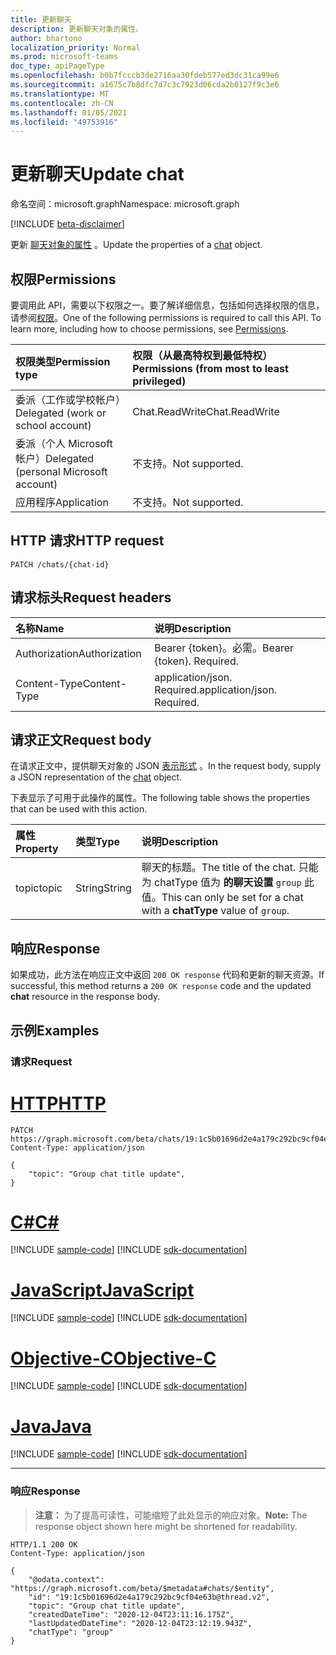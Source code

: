 ```yaml
---
title: 更新聊天
description: 更新聊天对象的属性。
author: bhartono
localization_priority: Normal
ms.prod: microsoft-teams
doc_type: apiPageType
ms.openlocfilehash: b0b7fcccb3de2716aa30fdeb577ed3dc31ca99e6
ms.sourcegitcommit: a1675c7b8dfc7d7c3c7923d06cda2b0127f9c3e6
ms.translationtype: MT
ms.contentlocale: zh-CN
ms.lasthandoff: 01/05/2021
ms.locfileid: "49753916"
---
```

# <a name="update-chat"></a><span data-ttu-id="9200a-103">更新聊天</span><span class="sxs-lookup"><span data-stu-id="9200a-103">Update chat</span></span>
<span data-ttu-id="9200a-104">命名空间：microsoft.graph</span><span class="sxs-lookup"><span data-stu-id="9200a-104">Namespace: microsoft.graph</span></span>

[!INCLUDE [beta-disclaimer](../../includes/beta-disclaimer.md)]

<span data-ttu-id="9200a-105">更新 [聊天对象的属性](../resources/chat.md) 。</span><span class="sxs-lookup"><span data-stu-id="9200a-105">Update the properties of a [chat](../resources/chat.md) object.</span></span>

## <a name="permissions"></a><span data-ttu-id="9200a-106">权限</span><span class="sxs-lookup"><span data-stu-id="9200a-106">Permissions</span></span>
<span data-ttu-id="9200a-p101">要调用此 API，需要以下权限之一。要了解详细信息，包括如何选择权限的信息，请参阅[权限](/graph/permissions-reference)。</span><span class="sxs-lookup"><span data-stu-id="9200a-p101">One of the following permissions is required to call this API. To learn more, including how to choose permissions, see [Permissions](/graph/permissions-reference).</span></span>

|<span data-ttu-id="9200a-109">权限类型</span><span class="sxs-lookup"><span data-stu-id="9200a-109">Permission type</span></span>|<span data-ttu-id="9200a-110">权限（从最高特权到最低特权）</span><span class="sxs-lookup"><span data-stu-id="9200a-110">Permissions (from most to least privileged)</span></span>|
|:---|:---|
|<span data-ttu-id="9200a-111">委派（工作或学校帐户）</span><span class="sxs-lookup"><span data-stu-id="9200a-111">Delegated (work or school account)</span></span>|<span data-ttu-id="9200a-112">Chat.ReadWrite</span><span class="sxs-lookup"><span data-stu-id="9200a-112">Chat.ReadWrite</span></span>|
|<span data-ttu-id="9200a-113">委派（个人 Microsoft 帐户）</span><span class="sxs-lookup"><span data-stu-id="9200a-113">Delegated (personal Microsoft account)</span></span> | <span data-ttu-id="9200a-114">不支持。</span><span class="sxs-lookup"><span data-stu-id="9200a-114">Not supported.</span></span> |
|<span data-ttu-id="9200a-115">应用程序</span><span class="sxs-lookup"><span data-stu-id="9200a-115">Application</span></span> | <span data-ttu-id="9200a-116">不支持。</span><span class="sxs-lookup"><span data-stu-id="9200a-116">Not supported.</span></span> |

## <a name="http-request"></a><span data-ttu-id="9200a-117">HTTP 请求</span><span class="sxs-lookup"><span data-stu-id="9200a-117">HTTP request</span></span>

<!-- {
  "blockType": "ignored"
}
-->
``` http
PATCH /chats/{chat-id}
```

## <a name="request-headers"></a><span data-ttu-id="9200a-118">请求标头</span><span class="sxs-lookup"><span data-stu-id="9200a-118">Request headers</span></span>
|<span data-ttu-id="9200a-119">名称</span><span class="sxs-lookup"><span data-stu-id="9200a-119">Name</span></span>|<span data-ttu-id="9200a-120">说明</span><span class="sxs-lookup"><span data-stu-id="9200a-120">Description</span></span>|
|:---|:---|
|<span data-ttu-id="9200a-121">Authorization</span><span class="sxs-lookup"><span data-stu-id="9200a-121">Authorization</span></span>|<span data-ttu-id="9200a-p102">Bearer {token}。必需。</span><span class="sxs-lookup"><span data-stu-id="9200a-p102">Bearer {token}. Required.</span></span>|
|<span data-ttu-id="9200a-124">Content-Type</span><span class="sxs-lookup"><span data-stu-id="9200a-124">Content-Type</span></span>|<span data-ttu-id="9200a-p103">application/json. Required.</span><span class="sxs-lookup"><span data-stu-id="9200a-p103">application/json. Required.</span></span>|

## <a name="request-body"></a><span data-ttu-id="9200a-127">请求正文</span><span class="sxs-lookup"><span data-stu-id="9200a-127">Request body</span></span>
<span data-ttu-id="9200a-128">在请求正文中，提供聊天对象的 JSON [表示形式](../resources/chat.md) 。</span><span class="sxs-lookup"><span data-stu-id="9200a-128">In the request body, supply a JSON representation of the [chat](../resources/chat.md) object.</span></span>

<span data-ttu-id="9200a-129">下表显示了可用于此操作的属性。</span><span class="sxs-lookup"><span data-stu-id="9200a-129">The following table shows the properties that can be used with this action.</span></span>

|<span data-ttu-id="9200a-130">属性</span><span class="sxs-lookup"><span data-stu-id="9200a-130">Property</span></span>|<span data-ttu-id="9200a-131">类型</span><span class="sxs-lookup"><span data-stu-id="9200a-131">Type</span></span>|<span data-ttu-id="9200a-132">说明</span><span class="sxs-lookup"><span data-stu-id="9200a-132">Description</span></span>|
|:---|:---|:---|
|<span data-ttu-id="9200a-133">topic</span><span class="sxs-lookup"><span data-stu-id="9200a-133">topic</span></span>|<span data-ttu-id="9200a-134">String</span><span class="sxs-lookup"><span data-stu-id="9200a-134">String</span></span>|<span data-ttu-id="9200a-135">聊天的标题。</span><span class="sxs-lookup"><span data-stu-id="9200a-135">The title of the chat.</span></span> <span data-ttu-id="9200a-136">只能为 chatType 值为 **的聊天设置** `group` 此值。</span><span class="sxs-lookup"><span data-stu-id="9200a-136">This can only be set for a chat with a **chatType** value of `group`.</span></span>|


## <a name="response"></a><span data-ttu-id="9200a-137">响应</span><span class="sxs-lookup"><span data-stu-id="9200a-137">Response</span></span>

<span data-ttu-id="9200a-138">如果成功，此方法在响应正文中返回 `200 OK response` 代码和更新的聊天资源。</span><span class="sxs-lookup"><span data-stu-id="9200a-138">If successful, this method returns a `200 OK response` code and the updated **chat** resource in the response body.</span></span>

## <a name="examples"></a><span data-ttu-id="9200a-139">示例</span><span class="sxs-lookup"><span data-stu-id="9200a-139">Examples</span></span>

### <a name="request"></a><span data-ttu-id="9200a-140">请求</span><span class="sxs-lookup"><span data-stu-id="9200a-140">Request</span></span>

# <a name="http"></a>[<span data-ttu-id="9200a-141">HTTP</span><span class="sxs-lookup"><span data-stu-id="9200a-141">HTTP</span></span>](#tab/http)
<!-- {
  "blockType": "request",
  "name": "update_chat"
}
-->
``` http
PATCH https://graph.microsoft.com/beta/chats/19:1c5b01696d2e4a179c292bc9cf04e63b@thread.v2
Content-Type: application/json

{
    "topic": "Group chat title update",
}
```
# <a name="c"></a>[<span data-ttu-id="9200a-142">C#</span><span class="sxs-lookup"><span data-stu-id="9200a-142">C#</span></span>](#tab/csharp)
[!INCLUDE [sample-code](../includes/snippets/csharp/update-chat-csharp-snippets.md)]
[!INCLUDE [sdk-documentation](../includes/snippets/snippets-sdk-documentation-link.md)]

# <a name="javascript"></a>[<span data-ttu-id="9200a-143">JavaScript</span><span class="sxs-lookup"><span data-stu-id="9200a-143">JavaScript</span></span>](#tab/javascript)
[!INCLUDE [sample-code](../includes/snippets/javascript/update-chat-javascript-snippets.md)]
[!INCLUDE [sdk-documentation](../includes/snippets/snippets-sdk-documentation-link.md)]

# <a name="objective-c"></a>[<span data-ttu-id="9200a-144">Objective-C</span><span class="sxs-lookup"><span data-stu-id="9200a-144">Objective-C</span></span>](#tab/objc)
[!INCLUDE [sample-code](../includes/snippets/objc/update-chat-objc-snippets.md)]
[!INCLUDE [sdk-documentation](../includes/snippets/snippets-sdk-documentation-link.md)]

# <a name="java"></a>[<span data-ttu-id="9200a-145">Java</span><span class="sxs-lookup"><span data-stu-id="9200a-145">Java</span></span>](#tab/java)
[!INCLUDE [sample-code](../includes/snippets/java/update-chat-java-snippets.md)]
[!INCLUDE [sdk-documentation](../includes/snippets/snippets-sdk-documentation-link.md)]

---



### <a name="response"></a><span data-ttu-id="9200a-146">响应</span><span class="sxs-lookup"><span data-stu-id="9200a-146">Response</span></span>
><span data-ttu-id="9200a-147">**注意：** 为了提高可读性，可能缩短了此处显示的响应对象。</span><span class="sxs-lookup"><span data-stu-id="9200a-147">**Note:** The response object shown here might be shortened for readability.</span></span>
<!-- {
  "blockType": "response",
  "truncated": true,
  "@odata.type": "microsoft.graph.chat"
}
-->
``` http
HTTP/1.1 200 OK
Content-Type: application/json

{
    "@odata.context": "https://graph.microsoft.com/beta/$metadata#chats/$entity",
    "id": "19:1c5b01696d2e4a179c292bc9cf04e63b@thread.v2",
    "topic": "Group chat title update",
    "createdDateTime": "2020-12-04T23:11:16.175Z",
    "lastUpdatedDateTime": "2020-12-04T23:12:19.943Z",
    "chatType": "group"
}
```

